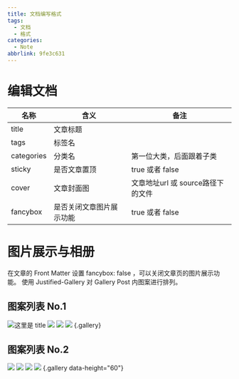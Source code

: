 ```yaml
---
title: 文档编写格式
tags:
  - 文档
  - 格式
categories:
  - Note
abbrlink: 9fe3c631
---
```


# 编辑文档

|  名称    |   含义   |   备注   |
| ---- | ---- | ---- |
| title     |  文章标题    |      |
|   tags   |  标签名    |      |
|  categories    |   分类名   |  第一位大类，后面跟着子类    |
|  sticky    | 是否文章置顶    | true 或者 false    |
| cover    | 文章封面图    | 文章地址url 或 source路径下的文件    |
| fancybox 	| 是否关闭文章图片展示功能	|  true 或者 false	|


# 图片展示与相册

在文章的 Front Matter 设置 fancybox: false ，可以关闭文章页的图片展示功能。 使用 Justified-Gallery 对 Gallery Post 内图案进行排列。

## 图案列表 No.1

![](https://tva3.sinaimg.cn/large/6833939bly1giclfdu6exj20zk0m87hw.jpg "这里是 title")
![](https://tva3.sinaimg.cn/large/6833939bly1giclflwv2aj20zk0m84qp.jpg)
![](https://tva3.sinaimg.cn/large/6833939bly1giclg5ms2rj20zk0m8u0x.jpg)
![](https://tva3.sinaimg.cn/large/6833939bly1giclhnx9glj20zk0m8npd.jpg)
{.gallery}

## 图案列表 No.2

![](https://tva3.sinaimg.cn/large/6833939bly1gicitht3xtj20zk0m8k5v.jpg)
![](https://tva3.sinaimg.cn/large/6833939bly1giclil3m4ej20zk0m8tn8.jpg)
![](https://tva3.sinaimg.cn/large/6833939bly1gicljgocqbj20zk0m8e81.jpg)
![](https://tva3.sinaimg.cn/large/6833939bly1gipetfk5zwj20zk0m8e81.jpg)
{.gallery data-height="60"}